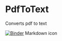 # PdfToText
Converts pdf to text


[![Binder](https://mybinder.org/badge_logo.svg)](https://mybinder.org/v2/gh/Suweslab/PdfToText/main?labpath=PdfToText)
Markdown icon
